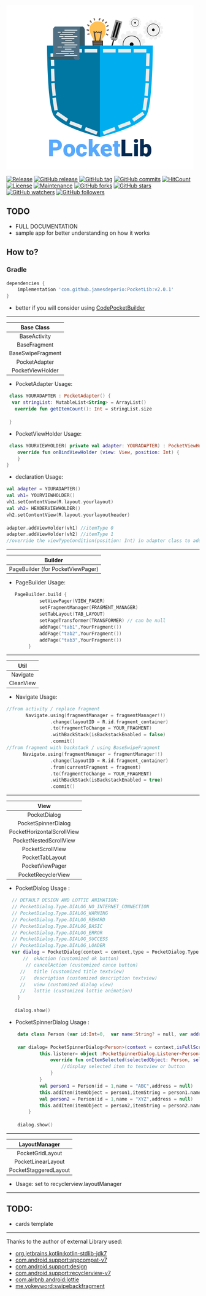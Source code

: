 ![alt text](https://github.com/jamesdeperio/PocketLib/blob/master/pocketlib.png "PocketLib")

[![Release](https://jitpack.io/v/jamesdeperio/PocketLib.svg)](https://jitpack.io/#jamesdeperio/PocketLib)
[![GitHub release](https://img.shields.io/github/release/jamesdeperio/PocketLib.svg)](https://GitHub.com/jamesdeperio/PocketLib/releases/)
[![GitHub tag](https://img.shields.io/github/tag/jamesdeperio/PocketLib.svg)](https://GitHub.com/jamesdeperio/PocketLib/tags/)
[![GitHub commits](https://img.shields.io/github/commits-since/jamesdeperio/PocketLib/v2.0.1.svg)](https://GitHub.com/jamesdeperio/PocketLib/commit/)
[![HitCount](http://hits.dwyl.io/jamesdeperio/PocketLib.svg)](http://hits.dwyl.io/jamesdeperio/PocketLib)
[![License](https://img.shields.io/badge/License%20-Apache%202-337ab7.svg)](https://www.apache.org/licenses/LICENSE-2.0)
[![Maintenance](https://img.shields.io/badge/Maintained%3F-yes-green.svg)](https://GitHub.com/jamesdeperio/PocketLib/graphs/commit-activity)
[![GitHub forks](https://img.shields.io/github/forks/jamesdeperio/PocketLib.svg?style=social&label=Fork&maxAge=2592000)](https://GitHub.com/jamesdeperio/PocketLib/network/)
[![GitHub stars](https://img.shields.io/github/stars/jamesdeperio/PocketLib.svg?style=social&label=Star&maxAge=2592000)](https://GitHub.com/jamesdeperio/PocketLib/stargazers/)
[![GitHub watchers](https://img.shields.io/github/watchers/jamesdeperio/PocketLib.svg?style=social&label=Watch&maxAge=2592000)](https://GitHub.com/jamesdeperio/PocketLib/watchers/)
[![GitHub followers](https://img.shields.io/github/followers/jamesdeperio.svg?style=social&label=Follow&maxAge=2592000)](https://github.com/jamesdeperio?tab=followers)
## TODO
* FULL DOCUMENTATION
* sample app for better understanding on how it works
## How to?

### Gradle
```groovy
dependencies {
    implementation 'com.github.jamesdeperio:PocketLib:v2.0.1'
}
```
- better if you will consider using [CodePocketBuilder](https://github.com/jamesdeperio/CodePocketBuilder)
___
| Base Class        |
|:------------------------------------------------:|
|BaseActivity|
|BaseFragment|
|BaseSwipeFragment|
|PocketAdapter|
|PocketViewHolder|
* PocketAdapter Usage:
``` kotlin
 class YOURADAPTER : PocketAdapter() {
  var stringList: MutableList<String> = ArrayList()
   override fun getItemCount(): Int = stringList.size
   
 }
```
* PocketViewHolder Usage:
``` kotlin
 class YOURVIEWHOLDER( private val adapter: YOURADAPTER) : PocketViewHolder() {
    override fun onBindViewHolder (view: View, position: Int) {
    }
}
```
* declaration Usage:
``` kotlin
val adapter = YOURADAPTER()
val vh1= YOURVIEWHOLDER()
vh1.setContentView(R.layout.yourlayout)
val vh2= HEADERVIEWHOLDER()
vh2.setContentView(R.layout.yourlayoutheader)

adapter.addViewHolder(vh1) //itemType 0
adapter.addViewHolder(vh2) //itemType 1
//override the viewTypeCondition(position: Int) in adapter class to add your condition 
```

___
|Builder|
|:------------------------------------------------:|
|PageBuilder (for PocketViewPager)|
* PageBuilder Usage:
``` kotlin
   PageBuilder.build { 
            setViewPager(VIEW_PAGER)
            setFragmentManager(FRAGMENT_MANAGER)
            setTabLayout(TAB_LAYOUT)
            setPageTransformer(TRANSFORMER) // can be null
            addPage("tab1",YourFragment())
            addPage("tab2",YourFragment())
            addPage("tab3",YourFragment())
        }
```
___
|Util|
|:------------------------------------------------:|
|Navigate|
|CleanView|
* Navigate Usage:
```kotlin
//from activity / replace fragment
       Navigate.using(fragmentManager = fragmentManager!!)
                .change(layoutID = R.id.fragment_container)
                .to(fragmentToChange = YOUR_FRAGMENT)
                .withBackStack(isBackstackEnabled = false)
                .commit()
//from fragment with backstack / using BaseSwipeFragment
      Navigate.using(fragmentManager = fragmentManager!!)
                .change(layoutID = R.id.fragment_container)
                .from(currentFragment = fragment)
                .to(fragmentToChange = YOUR_FRAGMENT)
                .withBackStack(isBackstackEnabled = true)
                .commit()
```
___
|View|
|:------------------------------------------------:|
|PocketDialog|
|PocketSpinnerDialog<T>|
|PocketHorizontalScrollView|
|PocketNestedScrollView|
|PocketScrollView|
|PocketTabLayout|
|PocketViewPager|
|PocketRecyclerView|
 * PocketDialog Usage :
```kotlin
  // DEFAULT DESIGN AND LOTTIE ANIMATION:
  // PocketDialog.Type.DIALOG_NO_INTERNET_CONNECTION
  // PocketDialog.Type.DIALOG_WARNING
  // PocketDialog.Type.DIALOG_REWARD
  // PocketDialog.Type.DIALOG_BASIC
  // PocketDialog.Type.DIALOG_ERROR
  // PocketDialog.Type.DIALOG_SUCCESS
  // PocketDialog.Type.DIALOG_LOADER
  var dialog = PocketDialog(context = context,type = PocketDialog.Type.DIALOG_WARNING,isFullScreen = false).apply {
      //  okAction (customized ok button)
       // cancelAction (customized cance button)
     //   title (customized title textview)
     //   description (customized description textview)
     //   view (customized dialog view)
     //   lottie (customized lottie animation)
    }
  
   dialog.show()
```
  
* PocketSpinnerDialog<T> Usage :
```kotlin
    data class Person (var id:Int=0,  var name:String? = null, var address:String? = null )   
     
    var dialog= PocketSpinnerDialog<Person>(context = context,isFullScreen = false).apply {
            this.listener= object :PocketSpinnerDialog.Listener<Person> {
                override fun onItemSelected(selectedObject: Person, selectedItem: String, selectedIndex: Int) {
                    //display selected item to textview or button
                }
            }
            val person1 = Person(id = 1,name = "ABC",address = null)
            this.addItem(itemObject = person1,itemString = person1.name!!)
            val person2 = Person(id = 1,name = "XYZ",address = null)
            this.addItem(itemObject = person2,itemString = person2.name!!)
        }
    
    dialog.show()
```
___
|LayoutManager|
|:------------------------------------------------:|
|PocketGridLayout|
|PocketLinearLayout|
|PocketStaggeredLayout|
* Usage: set to recyclerview.layoutManager
___
## TODO:
* cards template
___
Thanks to the author of external Library used:
* [org.jetbrains.kotlin:kotlin-stdlib-jdk7](https://github.com/JetBrains/kotlin/tree/master/libraries/stdlib)
* [com.android.support:appcompat-v7](https://developer.android.com/topic/libraries/support-library/)
* [com.android.support:design](https://developer.android.com/topic/libraries/support-library/)
* [com.android.support:recyclerview-v7](https://developer.android.com/topic/libraries/support-library/)
* [com.airbnb.android:lottie](https://github.com/airbnb/lottie-android)
* [me.yokeyword:swipebackfragment](https://github.com/YoKeyword/SwipeBackFragment)
